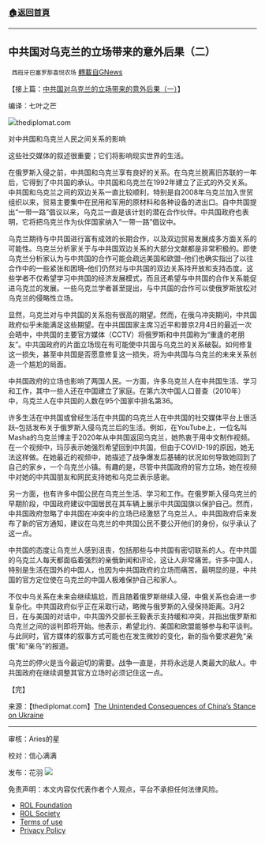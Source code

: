 ###  [:house:返回首頁](https://github.com/ourhimalayas/txt)
---


## 中共国对乌克兰的立场带来的意外后果（二）
` 西班牙巴塞罗那喜悦农场` [轉載自GNews](https://gnews.org/zh-hans/2200334/)

【接上篇：[中共国对乌克兰的立场带来的意外后果（一）](https://gnews.org/zh-hans/2200269/)】

编译：七叶之芒

![](https://assets.gnews.org/wp-content/uploads/2022/03/image-2284.png)thediplomat.com

对中共国和乌克兰人民之间关系的影响

这些社交媒体的叙述很重要；它们将影响现实世界的生活。

在俄罗斯入侵之前，中共国和乌克兰享有良好的关系。在乌克兰脱离旧苏联的一年后，它得到了中共国的承认。中共国和乌克兰在1992年建立了正式的外交关系。中共国和乌克兰之间的双边关系一直比较顺利，特别是自2008年乌克兰加入世贸组织以来，贸易主要集中在民用和军用的原材料和各种设备的进出口。自中共国提出“一带一路”倡议以来，乌克兰一直是该计划的潜在合作伙伴。中共国政府也表明，它将把乌克兰作为伙伴国家纳入“一带一路”倡议中。

乌克兰期待与中共国进行富有成效的长期合作，以及双边贸易发展成多方面关系的可能性。乌克兰分析家关于与中共国双边关系的大部分文献都是非常积极的。即使乌克兰分析家认为与中共国的合作可能会疏远美国和欧盟–他们也确实指出了以往合作中的一些紧张和困境–他们仍然对与中共国的双边关系持开放和支持态度。这些学者不仅希望学习中共国的经济发展模式，而且还希望与中共国的合作关系能促进乌克兰的发展。一些乌克兰学者甚至提出，与中共国的合作可以使俄罗斯放松对乌克兰的侵略性立场。

显然，乌克兰对与中共国的关系抱有很高的期望。然而，在俄乌冲突期间，中共国政府似乎未能满足这些期望。在中共国国家主席习近平和普京2月4日的最近一次会晤中，中共国的主要官方媒体（CCTV）将俄罗斯和中共国称为“重逢的老朋友”。中共国政府的片面立场现在有可能使中共国与乌克兰的关系破裂。如何修复这一损失，甚至中共国是否愿意修复这一损失，将为中共国与乌克兰的未来关系创造一个尴尬的局面。

中共国政府的立场也影响了两国人民。一方面，许多乌克兰人在中共国生活、学习和工作，其中一些人还在中国建立了家庭。在第六次中国人口普查（2010年）中，乌克兰人在中共国的人数在95个国家中排名第36。

许多生活在中共国或曾经生活在中共国的乌克兰人在中共国的社交媒体平台上很活跃–包括发布关于俄罗斯入侵乌克兰后的生活。例如，在YouTube上，一位名叫Masha的乌克兰博主于2020年从中共国返回乌克兰，她热衷于用中文制作视频。在一个视频中，玛莎表示她强烈希望回到中共国，但由于COVID-19的原因，她无法这样做。在她最近的视频中，她描述了战争爆发后基辅的状况如何导致她回到了自己的家乡，一个乌克兰小镇。有趣的是，尽管中共国政府的官方立场，她在视频中对她的中共国朋友和网民支持她和乌克兰表示感谢。

另一方面，也有许多中国公民在乌克兰生活、学习和工作。在俄罗斯入侵乌克兰的早期阶段，中国政府建议中国居民在其车辆上展示中共国国旗以保护自己。然而，中共国政府忽略了中共国在冲突中的立场已经激怒了乌克兰人。中共国政府后来发布了新的官方通知，建议在乌克兰的中共国公民不要公开他们的身份，似乎承认了这一点。

中共国的态度让乌克兰人感到沮丧，包括那些与中共国有密切联系的人。在中共国的乌克兰人每天都面临着强烈的亲俄新闻和评论，这让人非常痛苦。许多中国人，特别是生活在国外的中国人，也因为中共国政府的立场而痛苦。最明显的是，中共国的官方定位使在乌克兰的中国人极难保护自己和家人。

不仅中乌关系在未来会继续尴尬，而且随着俄罗斯继续入侵，中俄关系也会进一步复杂化。中共国政府似乎正在采取行动，略微与俄罗斯的入侵保持距离。3月2日，在与美国的对话中，中共国外交部长王毅表示支持缓和冲突，并指出俄罗斯和乌克兰之间的谈判即将开始。他表示，希望北约、美国和欧盟能够参与和平谈判。与此同时，官方媒体的叙事方式可能也在发生微妙的变化，新的指令要求避免“亲俄”和“亲乌”的报道。

乌克兰的停火是当今最迫切的需要。战争一直是，并将永远是人类最大的敌人。中共国政府在继续调整其官方立场时必须记住这一点。

【完】

来源：【thediplomat.com】[The Unintended Consequences of China’s Stance on Ukraine](https://thediplomat.com/2022/03/the-unintended-consequences-of-chinas-stance-on-ukraine/)

* * *

审核：Aries的星

校对：信心满满

发布：花羽
![](https://assets.gnews.org/wp-content/uploads/2022/03/GNEWS_CH..jpeg)
 

免责声明：本文内容仅代表作者个人观点，平台不承担任何法律风险。

- [ROL Foundation](https://rolfoundation.org/)
- [ROL Society](https://rolsociety.org/)
- [Terms of use](https://gnews.org/terms-of-use-3/)
- [Privacy Policy](https://gnews.org/privacy-policy/)
